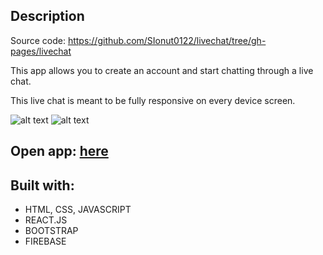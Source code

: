 ## Description

Source code: https://github.com/SIonut0122/livechat/tree/gh-pages/livechat

This app allows you to create an account and start chatting through a live chat.

This live chat is meant to be fully responsive on every device screen.

![alt text](https://i.ibb.co/PQPv2VC/zzzz.png)
![alt text](https://i.ibb.co/MpDsJ32/app-2.png)

## Open app: [here](https://sionut0122.github.io/livechat/)

## Built with:
- HTML, CSS, JAVASCRIPT
- REACT.JS
- BOOTSTRAP
- FIREBASE 

